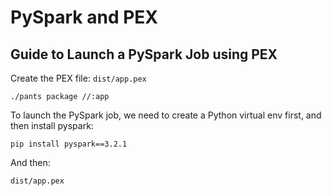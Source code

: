 # PySpark and PEX
## Guide to Launch a PySpark Job using PEX
Create the PEX file: `dist/app.pex`
```
./pants package //:app
```

To launch the PySpark job, we need to create a Python virtual env first, and then install pyspark:
```
pip install pyspark==3.2.1
```

And then:
```
dist/app.pex
```
